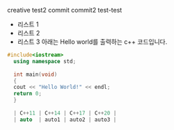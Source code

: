
creative
test2
commit
commit2
test-test

- 리스트 1
- 리스트 2
- 리스트 3
아래는 Hello world를 출력하는 c++ 코드입니다.

```cpp
#include<iostream>
  using namespace std;
  
  int main(void)
  {
  cout << "Hello World!" << endl;
  return 0;
  }
  
  | C++11 | C++14 | C++17 | C++20 |
  | auto  | auto1 | auto2 | auto3 |
